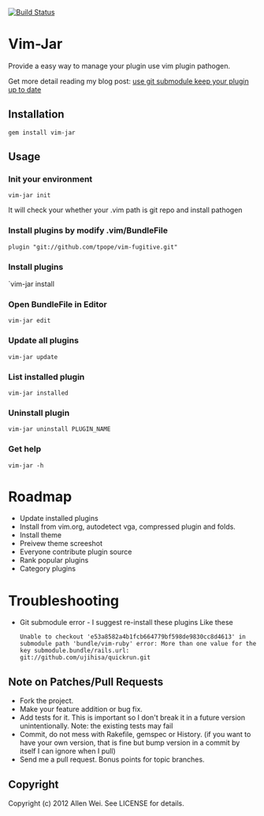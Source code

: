 [![Build Status](https://secure.travis-ci.org/allenwei/vim-jar.png)](http://travis-ci.org/allenwei/vim-jar)

Vim-Jar
=============

Provide a easy way to manage your plugin use vim plugin pathogen.

Get more detail reading my blog post: [use git submodule keep your plugin up to date](http://www.allenwei.cn/tips-using-git-submodule-keep-your-plugin-up-to-date)

Installation
-----------

    gem install vim-jar


Usage
-----

### Init your environment

  `vim-jar init` 

It will check your whether your .vim path is git repo and install pathogen

### Install plugins by modify .vim/BundleFile

    plugin "git://github.com/tpope/vim-fugitive.git"

### Install plugins 

  `vim-jar install

### Open BundleFile in Editor 
  
  `vim-jar edit`

### Update all plugins

  `vim-jar update`

### List installed plugin

  `vim-jar installed`

### Uninstall plugin  

  `vim-jar uninstall PLUGIN_NAME`

### Get help 

  `vim-jar -h`

Roadmap 
=============

* Update installed plugins 
* Install from vim.org, autodetect vga, compressed plugin and folds.
* Install theme 
* Preivew theme screeshot
* Everyone contribute plugin source 
* Rank popular plugins  
* Category plugins

Troubleshooting
=============
* Git submodule error - I suggest re-install these plugins
  Like these 

  `Unable to checkout 'e53a8582a4b1fcb664779bf598de9830cc8d4613' in submodule path 'bundle/vim-ruby'
   error: More than one value for the key submodule.bundle/rails.url: git://github.com/ujihisa/quickrun.git
  `

## Note on Patches/Pull Requests
 
* Fork the project.
* Make your feature addition or bug fix.
* Add tests for it. This is important so I don't break it in a
  future version unintentionally.  Note: the existing tests may fail
* Commit, do not mess with Rakefile, gemspec or History.
  (if you want to have your own version, that is fine but bump version in a commit by itself I can ignore when I pull)
* Send me a pull request. Bonus points for topic branches.

## Copyright

Copyright (c) 2012 Allen Wei. See LICENSE for details.
